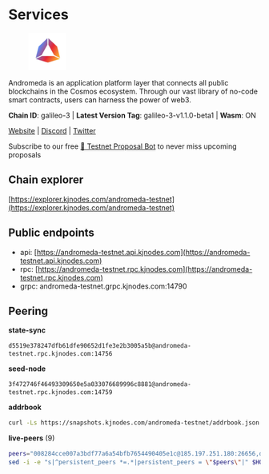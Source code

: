 # Services

<figure><img src="https://raw.githubusercontent.com/kj89/cosmos-images/main/logos/andromeda.png" alt=""><figcaption></figcaption></figure>

Andromeda is an application platform layer that connects all  public blockchains in the Cosmos ecosystem. Through our vast  library of no-code smart contracts, users can harness the power of web3.

**Chain ID**: galileo-3 | **Latest Version Tag**: galileo-3-v1.1.0-beta1 | **Wasm**: ON

[Website](https://www.andromedaprotocol.io) | [Discord](https://discord.gg/wzM3kSN3sE) | [Twitter](https://twitter.com/andromedaprot)



Subscribe to our free [🤖 Testnet Proposal Bot](https://t.me/kjnodes_testnet_proposal_bot) to never miss upcoming proposals


## Chain explorer
[https://explorer.kjnodes.com/andromeda-testnet](https://explorer.kjnodes.com/andromeda-testnet)

## Public endpoints

* api: [https://andromeda-testnet.api.kjnodes.com](https://andromeda-testnet.api.kjnodes.com)
* rpc: [https://andromeda-testnet.rpc.kjnodes.com](https://andromeda-testnet.rpc.kjnodes.com)
* grpc: andromeda-testnet.grpc.kjnodes.com:14790

## Peering

**state-sync**

```text
d5519e378247dfb61dfe90652d1fe3e2b3005a5b@andromeda-testnet.rpc.kjnodes.com:14756
```

**seed-node**

```text
3f472746f46493309650e5a033076689996c8881@andromeda-testnet.rpc.kjnodes.com:14759
```

**addrbook**
```bash
curl -Ls https://snapshots.kjnodes.com/andromeda-testnet/addrbook.json > $HOME/.andromedad/config/addrbook.json
```

**live-peers** (9)
```bash
peers="008284cce007a3bdf77a6a54bfb7654490405e1c@185.197.251.180:26656,d5519e378247dfb61dfe90652d1fe3e2b3005a5b@65.109.68.190:14756,debdccc98a2f6ed72561d7866381003903197935@144.126.142.78:29656,385bda41dc8ce86d0dd4c99d3cf371ca8fccfeb6@135.125.189.131:20095,c089b582977f015b7ee1ff357a9ca7c07f6341ca@135.181.221.186:31656,e61f287d51edab6f6dbe00a8b804614443ee6f82@80.85.242.117:26656,f58c0d432b28ebefb7573ab23cb394e67098c347@209.126.81.240:26636,3b998a882d8d9bcb2869eef988af86254e0e9602@89.116.29.20:26656,20248068f368f5d1eda74646d2bfd1fcdaffb3e1@89.58.59.75:60656"
sed -i -e "s|^persistent_peers *=.*|persistent_peers = \"$peers\"|" $HOME/.andromedad/config/config.toml
```
